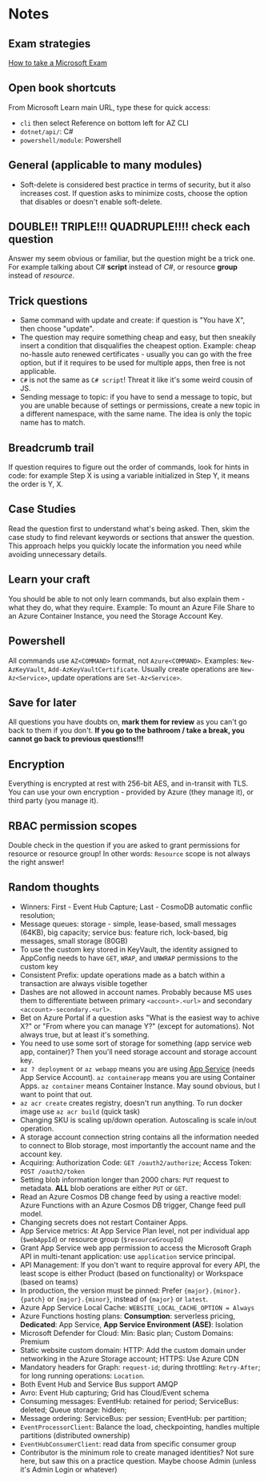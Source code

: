 # Notes

## Exam strategies

[How to take a Microsoft Exam](https://github.com/mscerts/hub/blob/main/The%20Ultimate%20Certification%20Guide/6.%20How%20to%20take%20Microsoft%20exams.md)

## Open book shortcuts

From Microsoft Learn main URL, type these for quick access:

- `cli` then select Reference on bottom left for AZ CLI
- `dotnet/api/`: C#
- `powershell/module`: Powershell

## General (applicable to many modules)

- Soft-delete is considered best practice in terms of security, but it also increases cost. If question asks to minimize costs, choose the option that disables or doesn't enable soft-delete.

## DOUBLE!! TRIPLE!!! QUADRUPLE!!!! check each question

Answer my seem obvious or familiar, but the question might be a trick one. For example talking about C# **script** instead of _C#_, or resource **group** instead of _resource_.

## Trick questions

- Same command with update and create: if question is "You have X", then choose "update".
- The question may require something cheap and easy, but then sneakily insert a condition that disqualifies the cheapest option. Example: cheap no-hassle auto renewed certificates - usually you can go with the free option, but if it requires to be used for multiple apps, then free is not applicable.
- `C#` is not the same as `C# script`! Threat it like it's some weird cousin of JS.
- Sending message to topic: if you have to send a message to topic, but you are unable because of settings or permissions, create a new topic in a different namespace, with the same name. The idea is only the topic name has to match.

## Breadcrumb trail

If question requires to figure out the order of commands, look for hints in code: for example Step X is using a variable initialized in Step Y, it means the order is Y, X.

## Case Studies

Read the question first to understand what's being asked. Then, skim the case study to find relevant keywords or sections that answer the question. This approach helps you quickly locate the information you need while avoiding unnecessary details.

## Learn your craft

You should be able to not only learn commands, but also explain them - what they do, what they require. Example: To mount an Azure File Share to an Azure Container Instance, you need the Storage Account Key.

## Powershell

All commands use `AZ<COMMAND>` format, not `Azure<COMMAND>`. Examples: `New-AzKeyVault`, `Add-AzKeyVaultCertificate`. Usually create operations are `New-Az<Service>`, update operations are `Set-Az<Service>`.

## Save for later

All questions you have doubts on, **mark them for review** as you can't go back to them if you don't. **If you go to the bathroom / take a break, you cannot go back to previous questions!!!**

## Encryption

Everything is encrypted at rest with 256-bit AES, and in-transit with TLS. You can use your own encryption - provided by Azure (they manage it), or third party (you manage it).

## RBAC permission scopes

Double check in the question if you are asked to grant permissions for resource or resource group! In other words: `Resource` scope is not always the right answer!

## Random thoughts

- Winners: First - Event Hub Capture; Last - CosmoDB automatic conflic resolution;
- Message queues: storage - simple, lease-based, small messages (64KB), big capacity; service bus: feature rich, lock-based, big messages, small storage (80GB)
- To use the custom key stored in KeyVault, the identity assigned to AppConfig needs to have `GET`, `WRAP`, and `UNWRAP` permissions to the custom key
- Consistent Prefix: update operations made as a batch within a transaction are always visible together
- Dashes are not allowed in account names. Probably because MS uses them to differentiate between primary `<account>.<url>` and secondary `<account>-secondary.<url>`.
- Bet on Azure Portal if a question asks "What is the easiest way to achive X?" or "From where you can manage Y?" (except for automations). Not always true, but at least it's something.
- You need to use some sort of storage for something (app service web app, container)? Then you'll need storage account and storage account key.
- `az ? deployment` or `az webapp` means you are using [App Service](./Topics/App%20Service.md) (needs App Service Account). `az containerapp` means you are using Container Apps. `az container` means Container Instance. May sound obvious, but I want to point that out.
- `az acr create` creates registry, doesn't run anything. To run docker image use `az acr build` (quick task)
- Changing SKU is scaling up/down operation. Autoscaling is scale in/out operation.
- A storage account connection string contains all the information needed to connect to Blob storage, most importantly the account name and the account key.
- Acquiring: Authorization Code: `GET /oauth2/authorize`; Access Token: `POST /oauth2/token`
- Setting blob information longer than 2000 chars: `PUT` request to metadata. **ALL** blob oerations are either `PUT` or `GET`.
- Read an Azure Cosmos DB change feed by using a reactive model: Azure Functions with an Azure Cosmos DB trigger, Change feed pull model.
- Changing secrets does not restart Container Apps.
- App Service metrics: At App Service Plan level, not per individual app (`$webAppId`) or resource group (`$resourceGroupId`)
- Grant App Service web app permission to access the Microsoft Graph API in multi-tenant application: use `application` service principal.
- API Management: If you don't want to require approval for every API, the least scope is either Product (based on functionality) or Workspace (based on teams)
- In production, the version must be pinned: Prefer `{major}.{minor}.{patch}` or `{major}.{minor}`, instead of `{major}` or `latest`.
- Azure App Service Local Cache: `WEBSITE_LOCAL_CACHE_OPTION = Always`
- Azure Functions hosting plans: **Consumption**: serverless pricing, **Dedicated**: App Service, **App Service Environment (ASE)**: Isolation
- Microsoft Defender for Cloud: Min: Basic plan; Custom Domains: Premium
- Static website custom domain: HTTP: Add the custom domain under networking in the Azure Storage account; HTTPS: Use Azure CDN
- Mandatory headers for Graph: `request-id`; during throttling: `Retry-After`; for long running operations: `Location`.
- Both Event Hub and Service Bus support AMQP
- Avro: Event Hub capturing; Grid has Cloud/Event schema
- Consuming messages: EventHub: retained for period; ServiceBus: deleted; Queue storage: hidden;
- Message ordering: ServiceBus: per session; EventHub: per partition;
- `EventProcessorClient`: Balance the load, checkpointing, handles multiple partitions (distributed ownership)
- `EventHubConsumerClient`: read data from specific consumer group
- Contributor is the minimum role to create managed identities? Not sure here, but saw this on a practice question. Maybe choose Admin (unless it's Admin Login or whatever)
